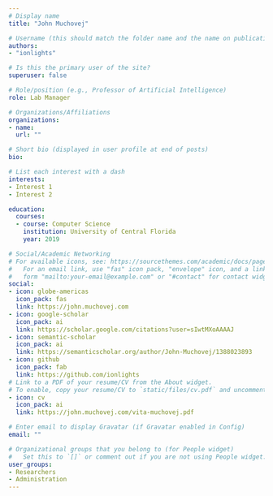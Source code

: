 ```yaml
---
# Display name
title: "John Muchovej"

# Username (this should match the folder name and the name on publications)
authors:
- "ionlights"

# Is this the primary user of the site?
superuser: false

# Role/position (e.g., Professor of Artificial Intelligence)
role: Lab Manager

# Organizations/Affiliations
organizations:
- name:
  url: ""

# Short bio (displayed in user profile at end of posts)
bio:

# List each interest with a dash
interests:
- Interest 1
- Interest 2

education:
  courses:
  - course: Computer Science
    institution: University of Central Florida
    year: 2019

# Social/Academic Networking
# For available icons, see: https://sourcethemes.com/academic/docs/page-builder/#icons
#   For an email link, use "fas" icon pack, "envelope" icon, and a link in the
#   form "mailto:your-email@example.com" or "#contact" for contact widget.
social:
- icon: globe-americas
  icon_pack: fas
  link: https://john.muchovej.com
- icon: google-scholar
  icon_pack: ai
  link: https://scholar.google.com/citations?user=sIwtMXoAAAAJ
- icon: semantic-scholar
  icon_pack: ai
  link: https://semanticscholar.org/author/John-Muchovej/1388023893
- icon: github
  icon_pack: fab
  link: https://github.com/ionlights
# Link to a PDF of your resume/CV from the About widget.
# To enable, copy your resume/CV to `static/files/cv.pdf` and uncomment the lines below.
- icon: cv
  icon_pack: ai
  link: https://john.muchovej.com/vita-muchovej.pdf

# Enter email to display Gravatar (if Gravatar enabled in Config)
email: ""

# Organizational groups that you belong to (for People widget)
#   Set this to `[]` or comment out if you are not using People widget.
user_groups: 
- Researchers
- Administration
---
```

